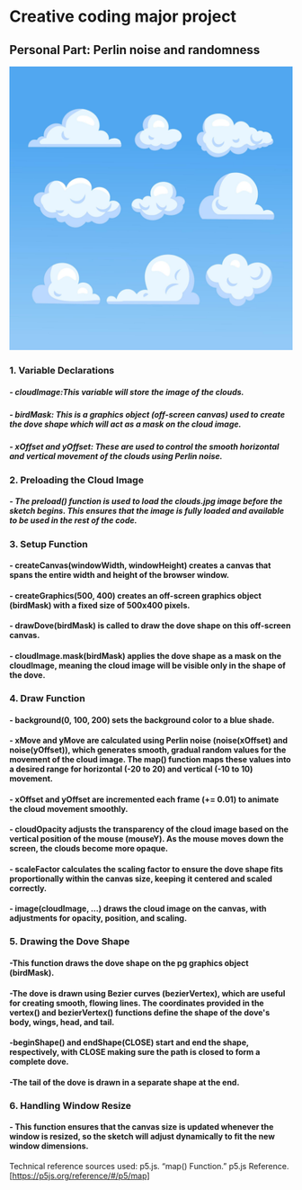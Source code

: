 # Creative coding major project

## Personal Part: Perlin noise and randomness
![Cloud Image](clouds.jpg)

### 1. Variable Declarations

##### - cloudImage:This variable will store the image of the clouds.
##### - birdMask: This is a graphics object (off-screen canvas) used to create the dove shape which will act as a mask on the cloud image.
##### - xOffset and yOffset: These are used to control the smooth horizontal and vertical movement of the clouds using Perlin noise.

### 2. Preloading the Cloud Image


##### - The preload() function is used to load the clouds.jpg image before the sketch begins. This ensures that the image is fully loaded and available to be used in the rest of the code.

### 3. Setup Function

#### - createCanvas(windowWidth, windowHeight) creates a canvas that spans the entire width and height of the browser window.
#### - createGraphics(500, 400) creates an off-screen graphics object (birdMask) with a fixed size of 500x400 pixels.
#### - drawDove(birdMask) is called to draw the dove shape on this off-screen canvas.
#### - cloudImage.mask(birdMask) applies the dove shape as a mask on the cloudImage, meaning the cloud image will be visible only in the shape of the dove.

### 4. Draw Function

#### - background(0, 100, 200) sets the background color to a blue shade.
#### - xMove and yMove are calculated using Perlin noise (noise(xOffset) and noise(yOffset)), which generates smooth, gradual random values for the movement of the cloud image. The map() function maps these values into a desired range for horizontal (-20 to 20) and vertical (-10 to 10) movement.
#### - xOffset and yOffset are incremented each frame (+= 0.01) to animate the cloud movement smoothly.
#### - cloudOpacity adjusts the transparency of the cloud image based on the vertical position of the mouse (mouseY). As the mouse moves down the screen, the clouds become more opaque.
#### - scaleFactor calculates the scaling factor to ensure the dove shape fits proportionally within the canvas size, keeping it centered and scaled correctly.
#### - image(cloudImage, ...) draws the cloud image on the canvas, with adjustments for opacity, position, and scaling.

### 5. Drawing the Dove Shape

#### -This function draws the dove shape on the pg graphics object (birdMask).
#### -The dove is drawn using Bezier curves (bezierVertex), which are useful for creating smooth, flowing lines. The coordinates provided in the vertex() and bezierVertex() functions define the shape of the dove's body, wings, head, and tail.
#### -beginShape() and endShape(CLOSE) start and end the shape, respectively, with CLOSE making sure the path is closed to form a complete dove.
#### -The tail of the dove is drawn in a separate shape at the end.

### 6. Handling Window Resize

#### - This function ensures that the canvas size is updated whenever the window is resized, so the sketch will adjust dynamically to fit the new window dimensions.

Technical reference sources used:
p5.js. “map() Function.” p5.js Reference.[https://p5js.org/reference/#/p5/map]

[def]: assets/clouds.jpg